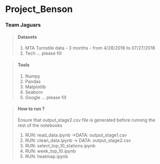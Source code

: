 # Project_Benson
### Team Jaguars

> #### Datasets
>
>  	1. MTA Turnstile data - 3 months - from 4/28/2018 to 07/27/2018
>  	2. Tech ... please fill 



> #### Tools
>
> 1. Numpy
> 2. Pandas
> 3. Matplotlib
> 4. Seaborn
> 5. Google ... please fill 



> #### How to run ?
>
> Ensure that output_stage2.csv file is generated before running the rest of the notebooks
>
> 1. RUN: read_data.ipynb ->DATA: output_stage1.csv
> 2. RUN: clean_data.ipynb -> DATA: output_stage2.csv
> 3. RUN: select_top_10_stations.ipynb
> 4. RUN: week_top_10.ipynb 
> 5. RUN: heatmap.ipynb



